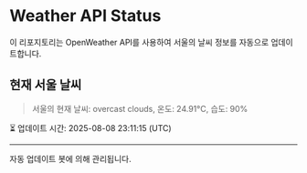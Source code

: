 
# Weather API Status

이 리포지토리는 OpenWeather API를 사용하여 서울의 날씨 정보를 자동으로 업데이트합니다.

## 현재 서울 날씨
> 서울의 현재 날씨: overcast clouds, 온도: 24.91°C, 습도: 90%

⏳ 업데이트 시간: 2025-08-08 23:11:15 (UTC)

---
자동 업데이트 봇에 의해 관리됩니다.
